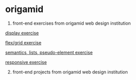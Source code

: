 # origamid
 1. front-end exercises from origamid web design institution 

<a href="https://larabmelo.github.io/origamid/html-css/exercicios/exercicio-display/index.html">display exercise</a>

<a href="https://larabmelo.github.io/origamid/html-css/exercicios/exercicio-posicionamento/correcao/index.html">flex/grid exercise</a>

<a href="https://larabmelo.github.io/origamid/html-css/exercicios/exercicio-refatorar/index.html">semantics, lists, pseudo-element exercise</a>

<a href="https://larabmelo.github.io/origamid/html-css/exercicios/exercicio-responsivo/index.html">responsive exercise</a>

2. front-end projects from origamid web design institution 